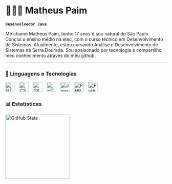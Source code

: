 # 👩🏻‍💻 Matheus Paim

**`Desenvolvedor Java`**

Me chamo Matheus Paim, tenho 17 anos e sou natural do São Paulo. Concluí o ensino médio na etec, com o curso técnico em Desenvolvimento de Sistemas. Atualmente, estou cursando Análise e Desenvolvimento de Sistemas na Serra Dourada. Sou apaixonado por tecnologia e compartilho meu conhecimento através do meu github.

---

### 🤖 Linguagens e Tecnologias
<img 
    align="left" 
    alt="HTML"
    title="HTML" 
    width="30px" 
    style="padding-right: 10px;" 
    src="https://cdn.jsdelivr.net/gh/devicons/devicon@latest/icons/html5/html5-original.svg" 
/>
<img 
    align="left" 
    alt="CSS" 
    title="CSS"
    width="30px" 
    style="padding-right: 10px;" 
    src="https://cdn.jsdelivr.net/gh/devicons/devicon@latest/icons/css3/css3-original.svg" 
/>
<img 
    align="left" 
    alt="Git" 
    title="Git"
    width="30px" 
    style="padding-right: 10px;" 
    src="[https://cdn.jsdelivr.net/gh/devicons/devicon@latest/icons/git/git-original.svg](https://raw.githubusercontent.com/jmnote/z-icons/master/svg/github.svg)" 
/>
<img 
    align="left" 
    alt="HTML"
    title="HTML" 
    width="30px" 
    style="padding-right: 10px;" 
    src="https://cdn.jsdelivr.net/gh/devicons/devicon@latest/icons/html5/html5-original.svg" 
/>
<img 
    align="left" 
    alt="JavaScript" 
    title="JavaScript"
    width="30px" 
    style="padding-right: 10px;" 
    src="https://cdn.jsdelivr.net/gh/devicons/devicon@latest/icons/javascript/javascript-original.svg" 
/>
<img 
    align="left" 
    alt="PHP" 
    title="PHP"
    width="30px" 
    style="padding-right: 10px;" 
    src="https://cdn.jsdelivr.net/gh/devicons/devicon@latest/icons/php/php-original.svg" 
/>
<img 
    align="left" 
    alt="Python" 
    title="Python"
    width="30px" 
    style="padding-right: 10px;" 
    src="https://cdn.jsdelivr.net/gh/devicons/devicon@latest/icons/python/python-original.svg" 
/>

<br/>
<br/>

### 📊 Estatísticas

<p>
  <img 
    align="left" 
    alt="GitHub Stats" 
    height="200" 
      margin="-100"
    style="padding-right: 10px;" 
    src="https://github-readme-stats.vercel.app/api?username=Mathdevv&show_icons=true&theme=tokyonight&include_all_commits=true&locale=pt-br" 
  />

</p>
